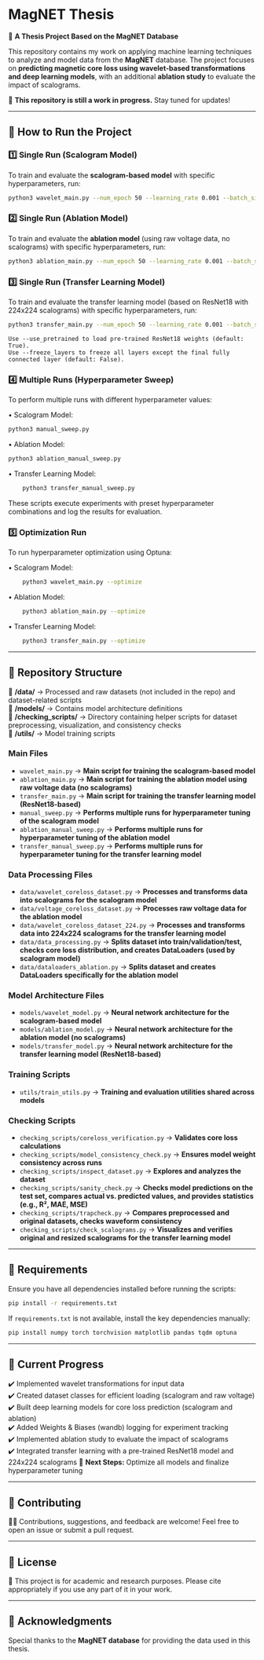 # **MagNET Thesis**

📡 **A Thesis Project Based on the MagNET Database**

This repository contains my work on applying machine learning techniques to analyze and model data from the **MagNET** database. The project focuses on **predicting magnetic core loss using wavelet-based transformations and deep learning models**, with an additional **ablation study** to evaluate the impact of scalograms.

🚧 **This repository is still a work in progress.** Stay tuned for updates!

---

## **🔹 How to Run the Project**

### **1️⃣ Single Run (Scalogram Model)**
To train and evaluate the **scalogram-based model** with specific hyperparameters, run:

```bash
python3 wavelet_main.py --num_epoch 50 --learning_rate 0.001 --batch_size 128
```

### **2️⃣ Single Run (Ablation Model)**
To train and evaluate the **ablation model** (using raw voltage data, no scalograms) with specific hyperparameters, run:

```bash
python3 ablation_main.py --num_epoch 50 --learning_rate 0.001 --batch_size 128
```
### **3️⃣ Single Run (Transfer Learning Model)**

To train and evaluate the transfer learning model (based on ResNet18 with 224x224 scalograms) with specific hyperparameters, run:
```bash
python3 transfer_main.py --num_epoch 50 --learning_rate 0.001 --batch_size 128
```
    Use --use_pretrained to load pre-trained ResNet18 weights (default: True).
    Use --freeze_layers to freeze all layers except the final fully connected layer (default: False).

### **4️⃣ Multiple Runs (Hyperparameter Sweep)**

To perform multiple runs with different hyperparameter values:

• Scalogram Model:
```bash
python3 manual_sweep.py
```
• Ablation Model:
```bash
python3 ablation_manual_sweep.py
```
• Transfer Learning Model:
```bash
    python3 transfer_manual_sweep.py
```
These scripts execute experiments with preset hyperparameter combinations and log the results for evaluation.

### **5️⃣ Optimization Run**

To run hyperparameter optimization using Optuna:

• Scalogram Model:
```bash
    python3 wavelet_main.py --optimize
```
• Ablation Model:
```bash
    python3 ablation_main.py --optimize
```
• Transfer Learning Model:
```bash
    python3 transfer_main.py --optimize
```

---

## **🔹 Repository Structure**

📁 **/data/** → Processed and raw datasets (not included in the repo) and dataset-related scripts  
📁 **/models/** → Contains model architecture definitions  
📁 **/checking_scripts/** → Directory containing helper scripts for dataset preprocessing, visualization, and consistency checks  
📁 **/utils/** → Model training scripts  

### **Main Files**
- `wavelet_main.py` → **Main script for training the scalogram-based model**
- `ablation_main.py` → **Main script for training the ablation model using raw voltage data (no scalograms)**
- `transfer_main.py` → **Main script for training the transfer learning model (ResNet18-based)**
- `manual_sweep.py` → **Performs multiple runs for hyperparameter tuning of the scalogram model**
- `ablation_manual_sweep.py` → **Performs multiple runs for hyperparameter tuning of the ablation model**
- `transfer_manual_sweep.py` → **Performs multiple runs for hyperparameter tuning for the transfer learning model**
### **Data Processing Files**
- `data/wavelet_coreloss_dataset.py` → **Processes and transforms data into scalograms for the scalogram model**
- `data/voltage_coreloss_dataset.py` → **Processes raw voltage data for the ablation model**
- `data/wavelet_coreloss_dataset_224.py` → **Processes and transforms data into 224x224 scalograms for the transfer learning model**
- `data/data_processing.py` → **Splits dataset into train/validation/test, checks core loss distribution, and creates DataLoaders (used by scalogram model)**
- `data/dataloaders_ablation.py` → **Splits dataset and creates DataLoaders specifically for the ablation model**
### **Model Architecture Files**
- `models/wavelet_model.py` → **Neural network architecture for the scalogram-based model**
- `models/ablation_model.py` → **Neural network architecture for the ablation model (no scalograms)**
- `models/transfer_model.py` → **Neural network architecture for the transfer learning model (ResNet18-based)**
### **Training Scripts**
- `utils/train_utils.py` → **Training and evaluation utilities shared across models**
### **Checking Scripts**
- `checking_scripts/coreloss_verification.py` → **Validates core loss calculations**
- `checking_scripts/model_consistency_check.py` → **Ensures model weight consistency across runs**
- `checking_scripts/inspect_dataset.py` → **Explores and analyzes the dataset**
- `checking_scripts/sanity_check.py` → **Checks model predictions on the test set, compares actual vs. predicted values, and provides statistics (e.g., R², MAE, MSE)**
- `checking_scripts/trapcheck.py` → **Compares preprocessed and original datasets, checks waveform consistency**
- `checking_scripts/check_scalograms.py` → **Visualizes and verifies original and resized scalograms for the transfer learning model**
---

## **🔹 Requirements**

Ensure you have all dependencies installed before running the scripts:

```bash
pip install -r requirements.txt
```

If `requirements.txt` is not available, install the key dependencies manually:

```bash
pip install numpy torch torchvision matplotlib pandas tqdm optuna
```

---

## **🔹 Current Progress**

✔️ Implemented wavelet transformations for input data  
✔️ Created dataset classes for efficient loading (scalogram and raw voltage)  
✔️ Built deep learning models for core loss prediction (scalogram and ablation)  
✔️ Added Weights & Biases (wandb) logging for experiment tracking  
✔️ Implemented ablation study to evaluate the impact of scalograms  
✔️ Integrated transfer learning with a pre-trained ResNet18 model and 224x224 scalograms
🚧 **Next Steps:** Optimize all models and finalize hyperparameter tuning  

---

## **🔹 Contributing**

👨‍💻 Contributions, suggestions, and feedback are welcome! Feel free to open an issue or submit a pull request.

---

## **🔹 License**

📜 This project is for academic and research purposes. Please cite appropriately if you use any part of it in your work.

---

## **🔹 Acknowledgments**

Special thanks to the **MagNET database** for providing the data used in this thesis.

